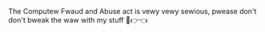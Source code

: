 The Computew Fwaud and Abuse act is vewy vewy sewious, pwease don't don't bweak the waw with my stuff 🥺👉👈
